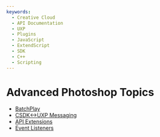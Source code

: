 ```yaml
---
keywords:
  - Creative Cloud
  - API Documentation
  - UXP
  - Plugins
  - JavaScript
  - ExtendScript
  - SDK
  - C++
  - Scripting
---
```


# Advanced Photoshop Topics

* [BatchPlay](./batchplay/)
* [CSDK<->UXP Messaging](./cpp-pluginsdk/)
* [API Extensions](./prototype/)
* [Event Listeners](./event-listener/)
